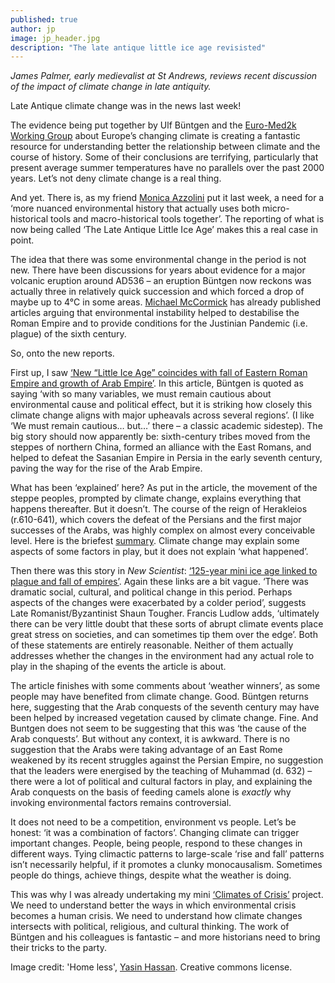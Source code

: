 ```yaml
---
published: true
author: jp
image: jp_header.jpg
description: "The late antique little ice age revisisted"
---
```

_James Palmer, early medievalist at St Andrews, reviews recent discussion of the impact of climate change in late antiquity._

Late Antique climate change was in the news last week!

The evidence being put together by Ulf Büntgen and the [Euro-Med2k Working Group](http://www.pages-igbp.org/ini/wg/euro-med2k/erl-faqs-january-2016) about Europe’s changing climate is creating a fantastic resource for understanding better the relationship between climate and the course of history. Some of their conclusions are terrifying, particularly that present average summer temperatures have no parallels over the past 2000 years. Let’s not deny climate change is a real thing.

And yet. There is, as my friend [Monica Azzolini](http://www.ed.ac.uk/history-classics-archaeology/about-us/staff-profiles/profile_tab1_academic.php?uun=mazzolin) put it last week, a need for a ‘more nuanced environmental history that actually uses both micro-historical tools and macro-historical tools together’. The reporting of what is now being called ‘The Late Antique Little Ice Age’ makes this a real case in point.

The idea that there was some environmental change in the period is not new. There have been discussions for years about evidence for a major volcanic eruption around AD536 – an eruption Büntgen now reckons was actually three in relatively quick succession and which forced a drop of maybe up to 4°C in some areas. [Michael McCormick](http://isites.harvard.edu/icb/icb.do?keyword=k40117&pageid=icb.page188194) has already published articles arguing that environmental instability helped to destabilise the Roman Empire and to provide conditions for the Justinian Pandemic (i.e. plague) of the sixth century.

So, onto the new reports.

First up, I saw [‘New “Little Ice Age” coincides with fall of Eastern Roman Empire and growth of Arab Empire’](http://www.archaeology.wiki/blog/2016/02/09/new-little-ice-age-coincides-fall-eastern-roman-empire-growth-arab-empire/). In this article, Büntgen is quoted as saying ‘with so many variables, we must remain cautious about environmental cause and political effect, but it is striking how closely this climate change aligns with major upheavals across several regions’. (I like ‘We must remain cautious… but…’ there – a classic academic sidestep). The big story should now apparently be: sixth-century tribes moved from the steppes of northern China, formed an alliance with the East Romans, and helped to defeat the Sasanian Empire in Persia in the early seventh century, paving the way for the rise of the Arab Empire.

What has been ‘explained’ here? As put in the article, the movement of the steppe peoples, prompted by climate change, explains everything that happens thereafter. But it doesn’t. The course of the reign of Herakleios (r.610-641), which covers the defeat of the Persians and the first major successes of the Arabs, was highly complex on almost every conceivable level. Here is the briefest [summary](http://www.roman-emperors.org/heraclis.htm). Climate change may explain some aspects of some factors in play, but it does not explain ‘what happened’.

Then there was this story in _New Scientist_: [‘125-year mini ice age linked to plague and fall of empires’](https://www.newscientist.com/article/2076713-125-year-mini-ice-age-linked-to-the-plague-and-fall-of-empires/?platform=hootsuite). Again these links are a bit vague. ‘There was dramatic social, cultural, and political change in this period. Perhaps aspects of the changes were exacerbated by a colder period’, suggests Late Romanist/Byzantinist Shaun Tougher. Francis Ludlow adds, ‘ultimately there can be very little doubt that these sorts of abrupt climate events place great stress on societies, and can sometimes tip them over the edge’. Both of these statements are entirely reasonable. Neither of them actually addresses whether the changes in the environment had any actual role to play in the shaping of the events the article is about.

The article finishes with some comments about ‘weather winners’, as some people may have benefited from climate change. Good. Büntgen returns here, suggesting that the Arab conquests of the seventh century may have been helped by increased vegetation caused by climate change. Fine. And Buntgen does not seem to be suggesting that this was ‘the cause of the Arab conquests’. But without any context, it is awkward. There is no suggestion that the Arabs were taking advantage of an East Rome weakened by its recent struggles against the Persian Empire, no suggestion that the leaders were energised by the teaching of Muhammad (d. 632) – there were a lot of political and cultural factors in play, and explaining the Arab conquests on the basis of feeding camels alone is *exactly* why invoking environmental factors remains controversial.

It does not need to be a competition, environment vs people. Let’s be honest: ‘it was a combination of factors’. Changing climate can trigger important changes. People, being people, respond to these changes in different ways. Tying climactic patterns to large-scale ‘rise and fall’ patterns isn’t necessarily helpful, if it promotes a clunky monocausalism. Sometimes people do things, achieve things, despite what the weather is doing.

This was why I was already undertaking my mini [‘Climates of Crisis’](https://merovingianworld.wordpress.com/2015/10/16/climates-of-crisis/) project. We need to understand better the ways in which environmental crisis becomes a human crisis. We need to understand how climate changes intersects with political, religious, and cultural thinking. The work of Büntgen and his colleagues is fantastic – and more historians need to bring their tricks to the party.

Image credit: 'Home less', [Yasin Hassan](https://www.flickr.com/photos/yasinhasan/). Creative commons license.
